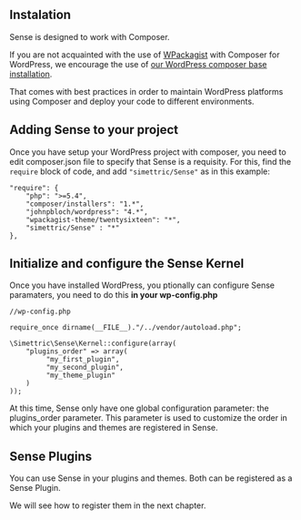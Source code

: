 ## Instalation

Sense is designed to work with Composer. 

If you are not acquainted with the use of [WPackagist](https://wpackagist.org/) with Composer for WordPress, we encourage the use of [our WordPress composer base installation](https://github.com/Simettric/wordpress-composer-installation).

That comes with best practices in order to maintain WordPress platforms using Composer and deploy your code to different environments.

## Adding Sense to your project

Once you have setup your WordPress project with composer, you need to edit composer.json file to specify that Sense is a requisity. For this, find the ``require`` block of code, and add ``"simettric/Sense"`` as in this example:

    "require": {
        "php": ">=5.4",
        "composer/installers": "1.*",
        "johnpbloch/wordpress": "4.*",
        "wpackagist-theme/twentysixteen": "*",
        "simettric/Sense" : "*"
    },
    
## Initialize and configure the Sense Kernel

Once you have installed WordPress, you ptionally can configure Sense paramaters, you need to do this **in your wp-config.php**

    //wp-config.php
    
    require_once dirname(__FILE__)."/../vendor/autoload.php";  
     
    \Simettric\Sense\Kernel::configure(array(
        "plugins_order" => array(
             "my_first_plugin", 
             "my_second_plugin", 
             "my_theme_plugin"
        )
    ));

At this time, Sense only have one global configuration parameter: the plugins_order parameter.
This parameter is used to customize the order in which your plugins and themes are registered in Sense.


## Sense Plugins

You can use Sense in your plugins and themes. Both can be registered as a Sense Plugin.

We will see how to register them in the next chapter.
